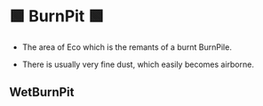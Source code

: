 # 🟩  <eco>BurnPit </eco>🟩

- The area of Eco which is the remants of a burnt BurnPile.

- There is usually very fine dust, which easily becomes airborne.  

## WetBurnPit